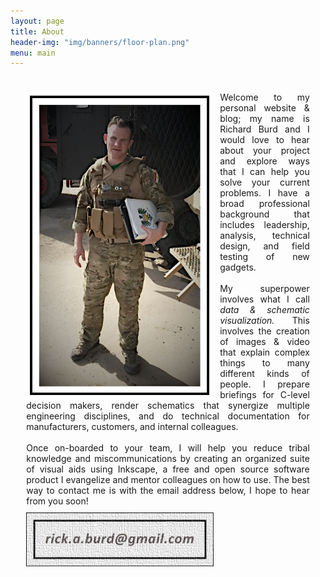 ```yaml
---
layout: page
title: About
header-img: "img/banners/floor-plan.png"
menu: main
---
```


<style>
  .about-container
  {
    margin: 30px auto;
    width: 90%;
    padding: 8px;
  }

  .portrait
  {
    float: left;
    width: 300px;
    padding: 0 10px 0 0;
  }

  .email
  {
    float: left;
    width: 300px;
    padding: 10px 10px 0 0;
  }

  .about-text
  {
    text-align: justify;
  }

</style>

<body>
  <div class="about-container">
    <img class="portrait" src="/img/misc/me.png" alt="">
    <div class="about-text">
      Welcome to my personal website & blog; my name is Richard Burd and I would love to hear about your project and explore ways that I can help you solve your current problems.  I have a broad professional background that includes leadership, analysis, technical design, and field testing of new gadgets.
    </div>
    <br>
    <div class="about-text">
      My superpower involves what I call <i>data & schematic visualization.</i>  This involves the creation of images & video that explain complex things to many different kinds of people.  I prepare briefings for C-level decision makers, render schematics that synergize multiple engineering disciplines,  and do technical documentation for manufacturers, customers, and internal colleagues.  
    </div>
    <br>
    <div class="about-text">
      Once on-boarded to your team, I will help you reduce tribal knowledge and miscommunications by creating an organized suite of visual aids using Inkscape, a free and open source software product I evangelize and mentor colleagues on how to use. The best way to contact me is with the email address below, I hope to hear from you soon!
    </div>
    <img class="email" src="/img/misc/email.jpg" alt="">
  </div>
</body>
